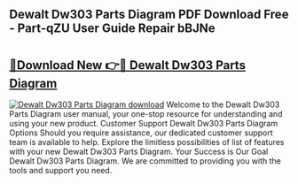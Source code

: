 ## Dewalt Dw303 Parts Diagram PDF Download Free - Part-qZU User Guide Repair bBJNe

# <h2><a href="http://dfmz7rw.blite.top/?on=Dewalt+Dw303+Parts+Diagram">🔗Download New 👉🔴 Dewalt Dw303 Parts Diagram</a></h2>

[![Dewalt Dw303 Parts Diagram download](https://i.imgur.com/lujVjoI.png)](http://dfmz7rw.blite.top/?on=Dewalt+Dw303+Parts+Diagram)
Welcome to the Dewalt Dw303 Parts Diagram user manual, your one-stop resource for understanding and using your new product. Customer Support Dewalt Dw303 Parts Diagram Options Should you require assistance, our dedicated customer support team is available to help. Explore the limitless possibilities of list of features with your new Dewalt Dw303 Parts Diagram. Your Success is Our Goal Dewalt Dw303 Parts Diagram. We are committed to providing you with the tools and support you need.
